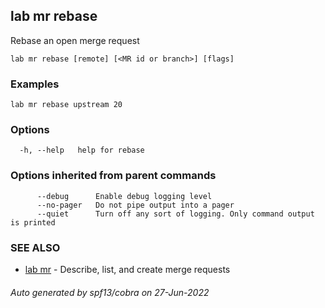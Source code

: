 ## lab mr rebase

Rebase an open merge request

```
lab mr rebase [remote] [<MR id or branch>] [flags]
```

### Examples

```
lab mr rebase upstream 20
```

### Options

```
  -h, --help   help for rebase
```

### Options inherited from parent commands

```
      --debug      Enable debug logging level
      --no-pager   Do not pipe output into a pager
      --quiet      Turn off any sort of logging. Only command output is printed
```

### SEE ALSO

* [lab mr](lab_mr.md)	 - Describe, list, and create merge requests

###### Auto generated by spf13/cobra on 27-Jun-2022
